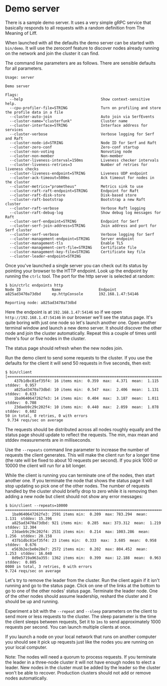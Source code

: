 # Demo server

There is a sample demo server. It uses a very simple gRPC service that basically responds to all requests with a random definition from The Meaning of Liff.

When launched with all the defaults the demo server can be started with `bin/demo`. It will use the zeroconf feature to discover nodes already running on the network and join the cluster it can find.

The command line parameters are as follows. There are sensible defaults for all parameters.

    Usage: server

    Demo server

    Flags:
      --help                                   Show context-sensitive help.
      --cpu-profiler-file=STRING               Turn on profiling and store the profile data in a file
      --cluster-auto-join                      Auto join via SerfEvents
      --cluster-name="clusterfunk"             Cluster name
      --cluster-interface=STRING               Interface address for services
      --cluster-verbose                        Verbose logging for Serf and Raft
      --cluster-node-id=STRING                 Node ID for Serf and Raft
      --cluster-zero-conf                      Zero-conf startup
      --cluster-non-voting                     Nonvoting node
      --cluster-non-member                     Non-member
      --cluster-liveness-interval=150ms        Liveness checker intervals
      --cluster-liveness-retries=3             Number of retries for liveness checks
      --cluster-liveness-endpoint=STRING       Liveness UDP endpoint
      --cluster-ack-timeout=500ms              Ack timeout for nodes in the cluster
      --cluster-metrics="prometheus"           Metrics sink to use
      --cluster-raft-raft-endpoint=STRING      Endpoint for Raft
      --cluster-raft-disk-store                Disk-based store
      --cluster-raft-bootstrap                 Bootstrap a new Raft cluster
      --cluster-raft-verbose                   Verbose Raft logging
      --cluster-raft-debug-log                 Show debug log messages for Raft
      --cluster-serf-endpoint=STRING           Endpoint for Serf
      --cluster-serf-join-address=STRING       Join address and port for Serf cluster
      --cluster-serf-verbose                   Verbose logging for Serf
      --cluster-management-endpoint=STRING     Server endpoint
      --cluster-management-tls                 Enable TLS
      --cluster-management-cert-file=STRING    Certificate file
      --cluster-management-key-file=STRING     Certificate key file
      --cluster-leader-endpoint=STRING

Once you've launched a single server you can check out its status by pointing your browser to the HTTP endpoint. Look up the endpoint by running the `ctrlc` tool. The port for the http server is selected at random:

    $ bin/ctrlc endpoints http
    Node ID              Name                 Endpoint
    a825ad3470a73dbd     ep.httpConsole       192.168.1.47:54146

    Reporting node: a825ad3470a73dbd

Here the endpoint is at `192.168.1.47:54146` so if we open `http://192.168.1.47:54146` in our browser we'll see the status page. It's quite boring with just one node so let's launch another one. Open another terminal window and launch a new demo server. It should discover the other node and join the cluster automatically. Repeat this a couple of times until there's four or five nodes in the cluster.

The status page should refresh when the new nodes join.

Run the demo client to send some requests to the cluster. If you use the defaults for the client it will send 50 requests in five seconds, then exit:

    $ bin/client
    [==============================================================================]
        437b1dbc81ef35f4: 16 items min:  0.359  max:  4.371  mean:  1.115  stddev:  0.957
        a825ad3470a73dbd: 10 items min:  0.547  max:  2.406  mean:  1.131  stddev:  0.633
        1ba9640647262fe3: 14 items min:  0.404  max:  3.187  mean:  1.011  stddev:  0.708
        23daeb9c29c202f4: 10 items min:  0.440  max:  2.059  mean:  1.078  stddev:  0.602
    50 in total, 0 retries, 0 with errors
     9.734 reqs/sec on average

The requests should be distributed across all nodes roughly equally and the status page should update to reflect the requests. The min, max mean and stddev measurements are in milliseconds.

Use the `--repeats` command line parameter to increase the number of requests the client generates. This will make the client run for a longer time (the rate will be fixed to about 10 requests per second). If you pick 1000 or 10000 the client will run for a bit longer.

While the client is running you can terminate one of the nodes, then start another one. If you terminate the node that shows the status page it will stop updating so pick one of the other nodes. The number of requests handled by the cluster should briefly drop to zero while it is removing then adding a new node but client should not show any error messages:

    $ bin/client --repeats=10000
    ==============================================================================]
       1ba9640647262fe3: 2591 items min:  0.209  max: 783.294  mean:  1.131  stddev: 15.396
       a825ad3470a73dbd: 921 items min:  0.285  max: 373.312  mean:  1.219  stddev: 12.304
       23daeb9c29c202f4: 2531 items min:  0.214  max: 1003.286  mean:  1.256  stddev: 20.158
       437b1dbc81ef35f4: 23 items min:  0.333  max:  3.685  mean:  0.958  stddev:  0.676
       e563b2ecbe0e28e7: 2572 items min:  0.202  max: 804.452  mean:  1.253  stddev: 16.040
       8d9e5719a963a355: 1362 items min:  0.399  max: 12.188  mean:  0.963  stddev:  0.805
    0000 in total, 3 retries, 0 with errors
    9.724 reqs/sec on average

Let's try to remove the leader from the cluster. Run the client again if it isn't running and go to the status page. Click on one of the links at the bottom to go to one of the other nodes' status page. Terminate the leader node. One of the other nodes should assume leadership, reshard the cluster and it should be up and running.

Experiment a bit with the `--repeat` and `--sleep` parameters on the client to send more or less requests to the cluster. The sleep parameter is the time the client sleeps between requests, Set it to `1ms` to send approximately 1000 requests per second. You can launch multiple clients at once.

If you launch a node on your local network that runs on another computer you should see it pick up requests just like the nodes you are running on your local computer.

Note: The nodes will need a quorum to process requests. If you terminate the leader in a three-node cluster it will not have enough nodes to elect a leader. New nodes in the cluster must be added by the leader so the cluster won't be able to recover. Production clusters should not add or remove nodes automatically.
